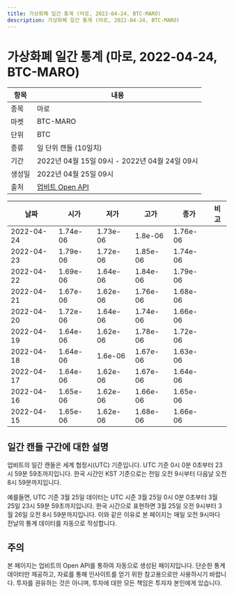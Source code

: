 ```yaml
---
title: 가상화폐 일간 통계 (마로, 2022-04-24, BTC-MARO)
description: 가상화폐 일간 통계 (마로, 2022-04-24, BTC-MARO)
---
```



가상화폐 일간 통계 (마로, 2022-04-24, BTC-MARO)
===

|항목|내용|
|--|--|
|종목|마로|
|마켓|BTC-MARO|
|단위|BTC|
|종류|일 단위 캔들 (10일치)|
|기간|2022년 04월 15일 09시 - 2022년 04월 24일 09시|
|생성일|2022년 04월 25일 09시|
|출처|[업비트 Open API](https://docs.upbit.com)|


|날짜|시가|저가|고가|종가|비고|
|--|--|--|--|--|--|
|2022-04-24|1.74e-06|1.73e-06|1.8e-06|1.76e-06|    |
|2022-04-23|1.79e-06|1.72e-06|1.85e-06|1.74e-06|    |
|2022-04-22|1.69e-06|1.64e-06|1.84e-06|1.79e-06|    |
|2022-04-21|1.67e-06|1.62e-06|1.76e-06|1.68e-06|    |
|2022-04-20|1.72e-06|1.64e-06|1.74e-06|1.66e-06|    |
|2022-04-19|1.64e-06|1.62e-06|1.78e-06|1.72e-06|    |
|2022-04-18|1.64e-06|1.6e-06|1.67e-06|1.63e-06|    |
|2022-04-17|1.64e-06|1.62e-06|1.67e-06|1.64e-06|    |
|2022-04-16|1.65e-06|1.62e-06|1.66e-06|1.65e-06|    |
|2022-04-15|1.65e-06|1.62e-06|1.68e-06|1.66e-06|    |


일간 캔들 구간에 대한 설명
---


업비트의 일간 캔들은 세계 협정시(UTC) 기준입니다. 
UTC 기준 0시 0분 0초부터 23시 59분 59초까지입니다. 
한국 시간인 KST 기준으로는 전일 오전 9시부터 다음날 오전 8시 59분까지입니다. 


예를들면, UTC 기준 3월 25일 데이터는 UTC 시준 3월 25일 0시 0분 0초부터 3월 25일 23시 59분 59초까지입니다. 
한국 시간으로 표현하면 3월 25일 오전 9시부터 3월 26일 오전 8시 59분까지입니다. 
이와 같은 이유로 본 페이지는 매일 오전 9시마다 전날의 통계 데이터를 자동으로 작성합니다. 


주의
---


본 페이지는 업비트의 Open API를 통하여 자동으로 생성된 페이지입니다. 
단순한 통계 데이터만 제공하고, 자료를 통해 인사이트를 얻기 위한 참고용으로만 사용하시기 바랍니다. 
투자를 권유하는 것은 아니며, 투자에 대한 모든 책임은 투자자 본인에게 있습니다. 
